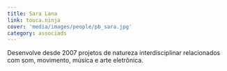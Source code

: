 ```yaml
---
title: Sara Lana
link: touca.ninja
cover: 'media/images/people/pb_sara.jpg'
category: associads
---
```

Desenvolve desde 2007 projetos de natureza interdisciplinar relacionados com som, movimento, música e arte eletrônica.
